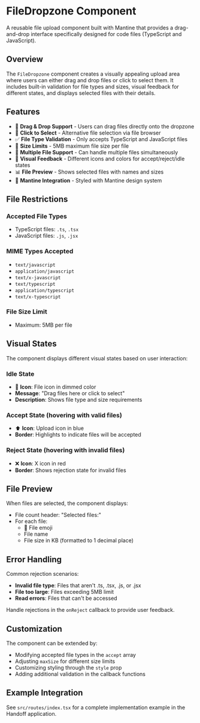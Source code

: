 # FileDropzone Component

A reusable file upload component built with Mantine that provides a drag-and-drop interface specifically designed for code files (TypeScript and JavaScript).

## Overview

The `FileDropzone` component creates a visually appealing upload area where users can either drag and drop files or click to select them. It includes built-in validation for file types and sizes, visual feedback for different states, and displays selected files with their details.

## Features

- 🎯 **Drag & Drop Support** - Users can drag files directly onto the dropzone
- 📁 **Click to Select** - Alternative file selection via file browser
- ✅ **File Type Validation** - Only accepts TypeScript and JavaScript files
- 📏 **Size Limits** - 5MB maximum file size per file
- 🔄 **Multiple File Support** - Can handle multiple files simultaneously
- 👀 **Visual Feedback** - Different icons and colors for accept/reject/idle states
- 📊 **File Preview** - Shows selected files with names and sizes
- 🎨 **Mantine Integration** - Styled with Mantine design system

## File Restrictions

### Accepted File Types

- TypeScript files: `.ts`, `.tsx`
- JavaScript files: `.js`, `.jsx`

### MIME Types Accepted

- `text/javascript`
- `application/javascript`
- `text/x-javascript`
- `text/typescript`
- `application/typescript`
- `text/x-typescript`

### File Size Limit

- Maximum: 5MB per file

## Visual States

The component displays different visual states based on user interaction:

### Idle State

- 📄 **Icon**: File icon in dimmed color
- **Message**: "Drag files here or click to select"
- **Description**: Shows file type and size requirements

### Accept State (hovering with valid files)

- ⬆️ **Icon**: Upload icon in blue
- **Border**: Highlights to indicate files will be accepted

### Reject State (hovering with invalid files)

- ❌ **Icon**: X icon in red
- **Border**: Shows rejection state for invalid files

## File Preview

When files are selected, the component displays:

- File count header: "Selected files:"
- For each file:
  - 📄 File emoji
  - File name
  - File size in KB (formatted to 1 decimal place)

## Error Handling

Common rejection scenarios:

- **Invalid file type**: Files that aren't .ts, .tsx, .js, or .jsx
- **File too large**: Files exceeding 5MB limit
- **Read errors**: Files that can't be accessed

Handle rejections in the `onReject` callback to provide user feedback.

## Customization

The component can be extended by:

- Modifying accepted file types in the `accept` array
- Adjusting `maxSize` for different size limits
- Customizing styling through the `style` prop
- Adding additional validation in the callback functions

## Example Integration

See `src/routes/index.tsx` for a complete implementation example in the Handoff application.

